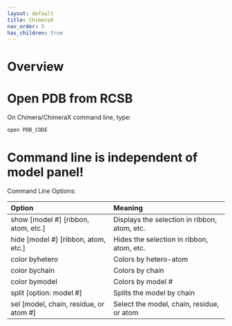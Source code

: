 ```yaml
---
layout: default
title: ChimeraX
nav_order: 5
has_children: true
---
```


# Overview

# Open PDB from RCSB

On Chimera/ChimeraX command line, type:

```
open PDB_CODE
```

# Command line is independent of model panel!

Command Line Options:

| Option                  | Meaning |
| :-----                  | :------ |
| show [model #] [ribbon, atom, etc.] | Displays the selection in ribbon, atom, etc. | 
| hide [model #] [ribbon, atom, etc.] | Hides the selection in ribbon, atom, etc. | 
| color byhetero | Colors by hetero-atom |
| color bychain | Colors by chain |
| color bymodel | Colors by model # |
| split [option: model #] | Splits the model by chain |
| sel [model, chain, residue, or atom #] | Select the model, chain, residue, or atom |
